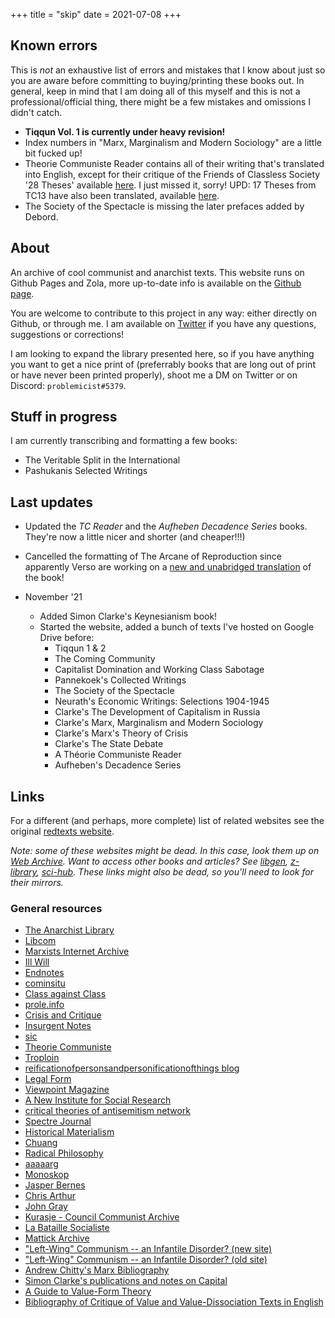 +++
title = "skip"
date = 2021-07-08
+++

## Known errors

This is *not* an exhaustive list of errors and mistakes that I know about just so
you are aware before committing to buying/printing these books out. In general, keep in mind
that I am doing all of this myself and this is not a
professional/official thing, there might be a few mistakes and omissions I didn't catch.

* **Tiqqun Vol. 1 is currently under heavy revision!**
* Index numbers in "Marx, Marginalism and Modern Sociology" are a little bit fucked up!
* Theorie Communiste Reader contains all of their writing that's translated into English, except
for their critique of the Friends of Classless Society '28 Theses' available [here](http://endnotes.org.uk/file_hosting/28-thesis-on-class-society-a-critical-commentary.pdf). I just missed it, sorry!
UPD: 17 Theses from TC13 have also been translated, available [here](https://endnotes.org.uk/other_texts/en/bernard-leon-alain-in-memoriam-b-l).
* The Society of the Spectacle is missing the later prefaces added by Debord.

## About

An archive of cool communist and anarchist texts. This website runs on
Github Pages and Zola, more up-to-date info is available on the 
[Github page](https://github.com/cooltexts/cooltexts.github.io/).

You are welcome to contribute to this project in any way:
either directly on Github, or through me.
I am available on [Twitter](https://twitter.com/problemicist)
if you have any questions, suggestions or corrections!

I am looking to expand the library presented here, so if you have anything 
you want to get a nice print of (preferrably books that are long out
of print or have never been printed properly), shoot me a DM on Twitter or
on Discord: `problemicist#5379`.

## Stuff in progress

I am currently transcribing and formatting a few books:
* The Veritable Split in the International
* Pashukanis Selected Writings

## Last updates

* Updated the *TC Reader* and the *Aufheben Decadence Series* books. They're now a little nicer and shorter (and cheaper!!!)

* Cancelled the formatting of The Arcane of Reproduction since apparently Verso are working on a [new and unabridged translation](https://www.toledotranslationfund.org/leopoldina_fortunati) of the book!

* November '21
    * Added Simon Clarke's Keynesianism book!
    * Started the website, added a bunch of texts I've hosted on Google Drive before:
        * Tiqqun 1 & 2
        * The Coming Community
        * Capitalist Domination and Working Class Sabotage
        * Pannekoek's Collected Writings
        * The Society of the Spectacle
        * Neurath's Economic Writings: Selections 1904-1945
        * Clarke's The Development of Capitalism in Russia
        * Clarke's Marx, Marginalism and Modern Sociology
        * Clarke's Marx's Theory of Crisis
        * Clarke's The State Debate
        * A Théorie Communiste Reader
        * Aufheben's Decadence Series


## Links

For a different (and perhaps, more complete) list of related websites see the original 
[redtexts website](https://www.redtexts.org/).

_Note: some of these websites might be dead. In this case, look them up on [Web Archive](https://web.archive.org/). Want to access other books and articles? See [libgen](http://libgen.is/), [z-library](https://z-lib.org/), [sci-hub](https://sci-hub.st/). These links might also be dead, so you'll need to look for their mirrors._

### General resources
 
* [The Anarchist Library](https://theanarchistlibrary.org/)
* [Libcom](https://libcom.org)
* [Marxists Internet Archive](https://www.marxists.org/)
* [Ill Will](https://illwill.com/)
* [Endnotes](https://endnotes.org.uk/)
* [cominsitu](https://cominsitu.wordpress.com/)
* [Class against Class](https://www.oocities.org/cordobakaf/)
* [prole.info](https://www.prole.info/)
* [Crisis and Critique](http://www.crisiscritique.org/)
* [Insurgent Notes](http://insurgentnotes.com/)
* [sic](https://www.sicjournal.org/)
* [Theorie Communiste](https://sites.google.com/site/theoriecommuniste/home)
* [Troploin](https://www.troploin.fr/)
* [reificationofpersonsandpersonificationofthings blog](https://reificationofpersonsandpersonificationofthings.wordpress.com/)
* [Legal Form](https://legalform.blog/)
* [Viewpoint Magazine](https://viewpointmag.com/)
* [A New Institute for Social Research](https://isr.press/)
* [critical theories of antisemitism network](https://criticaltheoriesofantisemitism.net/)
* [Spectre Journal](https://spectrejournal.com/)
* [Historical Materialism](https://www.historicalmaterialism.org/)
* [Chuang](https://chuangcn.org/)
* [Radical Philosophy](https://www.radicalphilosophy.com/)
* [aaaaarg](https://aaaaarg.fail/)
* [Monoskop](https://monoskop.org/Monoskop)
* [Jasper Bernes](https://jasperbernes.substack.com/)
* [Chris Arthur](https://chrisarthur.net/)
* [John Gray](https://www.oocities.org/~johngray/)
* [Kurasje - Council Communist Archive](https://web.archive.org/web/20100301205456/http://www.kurasje.org/)
* [La Bataille Socialiste](https://bataillesocialiste.wordpress.com/category/in-english/)
* [Mattick Archive](https://web.archive.org/web/20100103184825/http://home.no/mattick/)
* ["Left-Wing" Communism -- an Infantile Disorder? (new site)](https://leftdis.wordpress.com/)
* ["Left-Wing" Communism -- an Infantile Disorder? (old site)](http://left-dis.nl/)
* [Andrew Chitty's Marx Bibliography](http://users.sussex.ac.uk/~sefd0/bib/marx.htm)
* [Simon Clarke's publications and notes on Capital](http://homepages.warwick.ac.uk/~syrbe/Publications.html)
* [A Guide to Value-Form Theory](https://reificationofpersonsandpersonificationofthings.wordpress.com/2021/01/09/a-guide-to-value-form-theory/)
* [Bibliography of Critique of Value and Value-Dissociation Texts in English](http://www.palim-psao.fr/2020/03/bibliography-of-critique-of-value-and-value-dissociation-texts-in-english.html)
